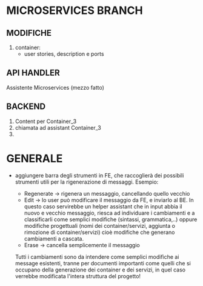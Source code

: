 # MICROSERVICES BRANCH

## MODIFICHE
1) container:
   - user stories, description e ports

## API HANDLER
Assistente Microservices (mezzo fatto)

## BACKEND
1) Content per Container_3
2) chiamata ad assistant Container_3
3) 


# GENERALE


- aggiungere barra degli strumenti in FE, che raccoglierà dei possibili strumenti utili per la rigenerazione di messaggi. Esempio:
	- Regenerate -> rigenera un messaggio, cancellando quello vecchio
	- Edit -> lo user può modificare il messaggio da FE, e inviarlo al BE. In questo caso servirebbe un helper assistant che in input
		abbia il nuovo e vecchio messaggio, riesca ad individuare i cambiamenti e a classificarli come semplici modifiche (sintassi,
		grammatica,..) oppure modifiche progettuali (nomi dei container/servizi, aggiunta o rimozione di container/servizi) cioè
		modifiche che generano cambiamenti a cascata.
	- Erase -> cancella semplicemente il messaggio

	Tutti i cambiamenti sono da intendere come semplici modifiche ai message esistenti, tranne per documenti importanti come
	quelli che si occupano della generazione dei container e dei servizi, in quel caso verrebbe modificata l'intera struttura del 
	progetto!